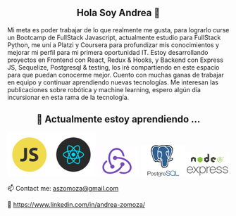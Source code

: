 <h2 align="center">Hola Soy Andrea 👋</h2><p>
<p>Mi meta es poder trabajar de lo que realmente me gusta, para lograrlo curse un Bootcamp de FullStack Javascript, actualmente estudio para FullStack Python, me uní a Platzi y Coursera para profundizar mis conocimientos y mejorar mi perfil para mi primera oportunidad IT.
Estoy desarrollando proyectos en Frontend con React, Redux & Hooks, y Backend con Express JS, Sequelize, Postgresql & testing, los iré compartiendo en este espacio para que puedan conocerme mejor.
Cuento con muchas ganas de trabajar en equipo y continuar aprendiendo nuevas tecnologías.
Me interesan las publicaciones sobre robótica y machine learning, espero algún día incursionar en esta rama de la tecnología.</p>
<h2 align="center"> 🌱 Actualmente estoy aprendiendo ...</h2><p>
<p align="center"> <img src="https://github.com/andreazomoza/andreazomoza/blob/master/2js.png" width="100"/><img src="https://github.com/andreazomoza/andreazomoza/blob/master/3react.png" width="100"/><img src="https://github.com/andreazomoza/andreazomoza/blob/master/4redux.jpg" width="100"/> <img src="https://github.com/andreazomoza/andreazomoza/blob/master/5psql.png" width="100"/><img src="https://github.com/andreazomoza/andreazomoza/blob/master/6exp.png" width="100"/></p> 




📫 Contact me: aszomoza@gmail.com


🔗 https://www.linkedin.com/in/andrea-zomoza/

<!--
**andreazomoza/andreazomoza** is a ✨ _special_ ✨ repository because its `README.md` (this file) appears on your GitHub profile.




Here are some ideas to get you started:
- 🌱 I’m currently learning ...React 

- 🔭 I’m currently working on ...
- 👯 I’m looking to collaborate on ...
- 🤔 I’m looking for help with ...
- 💬 Ask me about ...
- 📫 How to reach me: ...
- 😄 Pronouns: ...
- ⚡ Fun fact: ...
-->
